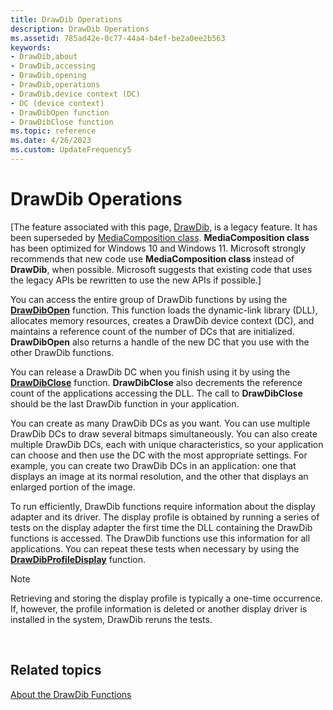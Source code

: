 ```yaml
---
title: DrawDib Operations
description: DrawDib Operations
ms.assetid: 785ad42e-0c77-44a4-b4ef-be2a0ee2b563
keywords:
- DrawDib,about
- DrawDib,accessing
- DrawDib,opening
- DrawDib,operations
- DrawDib,device context (DC)
- DC (device context)
- DrawDibOpen function
- DrawDibClose function
ms.topic: reference
ms.date: 4/26/2023
ms.custom: UpdateFrequency5
---
```


# DrawDib Operations

\[The feature associated with this page, [DrawDib](/windows/win32/multimedia/drawdib), is a legacy feature. It has been superseded by [MediaComposition class](/uwp/api/Windows.Media.Editing.MediaComposition). **MediaComposition class** has been optimized for Windows 10 and Windows 11. Microsoft strongly recommends that new code use **MediaComposition class** instead of **DrawDib**, when possible. Microsoft suggests that existing code that uses the legacy APIs be rewritten to use the new APIs if possible.\]

You can access the entire group of DrawDib functions by using the [**DrawDibOpen**](/windows/desktop/api/Vfw/nf-vfw-drawdibopen) function. This function loads the dynamic-link library (DLL), allocates memory resources, creates a DrawDib device context (DC), and maintains a reference count of the number of DCs that are initialized. **DrawDibOpen** also returns a handle of the new DC that you use with the other DrawDib functions.

You can release a DrawDib DC when you finish using it by using the [**DrawDibClose**](/windows/desktop/api/Vfw/nf-vfw-drawdibclose) function. **DrawDibClose** also decrements the reference count of the applications accessing the DLL. The call to **DrawDibClose** should be the last DrawDib function in your application.

You can create as many DrawDib DCs as you want. You can use multiple DrawDib DCs to draw several bitmaps simultaneously. You can also create multiple DrawDib DCs, each with unique characteristics, so your application can choose and then use the DC with the most appropriate settings. For example, you can create two DrawDib DCs in an application: one that displays an image at its normal resolution, and the other that displays an enlarged portion of the image.

To run efficiently, DrawDib functions require information about the display adapter and its driver. The display profile is obtained by running a series of tests on the display adapter the first time the DLL containing the DrawDib functions is accessed. The DrawDib functions use this information for all applications. You can repeat these tests when necessary by using the [**DrawDibProfileDisplay**](/windows/desktop/api/Vfw/nf-vfw-drawdibprofiledisplay) function.

> [!Note]  
> Retrieving and storing the display profile is typically a one-time occurrence. If, however, the profile information is deleted or another display driver is installed in the system, DrawDib reruns the tests.

 

## Related topics

<dl> <dt>

[About the DrawDib Functions](about-the-drawdib-functions.md)
</dt> </dl>

 

 




